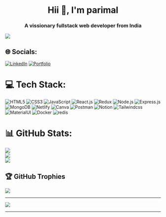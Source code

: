 <h1 align="center">Hii 👋, I'm parimal</h1>
<h3 align="center">A vissionary fullstack web developer from India</h3>
<img src="https://media2.giphy.com/media/qgQUggAC3Pfv687qPC/giphy.gif?cid=ecf05e47bqw000tcr8ehjz0n930whmnnl9hafzmquixv8yyp&ep=v1_gifs_search&rid=giphy.gif&ct=g" style="width: 100% , height:200px" />




## 🌐 Socials:

[![LinkedIn](https://img.shields.io/badge/LinkedIn-%230077B5.svg?logo=linkedin&logoColor=white)](https://www.linkedin.com/in/parimal-paramanik-126176249)
[![Portfolio](https://img.shields.io/badge/Portfolio-%230077B5.svg?logo=Portfolio&logoColor=safron)](https://parimal-paramanik.github.io)


# 💻 Tech Stack:
 ![HTML5](https://img.shields.io/badge/html5-%23E34F26.svg?style=for-the-badge&logo=html5&logoColor=white) 
 ![CSS3](https://img.shields.io/badge/css3-%231572B6.svg?style=for-the-badge&logo=css3&logoColor=white)
 ![JavaScript](https://img.shields.io/badge/javascript-%23323330.svg?style=for-the-badge&logo=javascript&logoColor=%23F7DF1E) ![React.js](https://img.shields.io/badge/react.js-%23323330.svg?style=for-the-badge&logo=reactjs&logoColor=red)
 ![Redux](https://img.shields.io/badge/Redux-%231572B6.svg?style=for-the-badge&logo=css3&Redux=purple)
![Node.js](https://img.shields.io/badge/Node.js-43853d?style=for-the-badge&logo=node.js&logoColor=white) ![Express.js](https://img.shields.io/badge/Express.js-000000?style=for-the-badge&logo=express&logoColor=white) ![MongoDB](https://img.shields.io/badge/MongoDB-white?style=for-the-badge&logo=mongodb&logoColor=4EA94B) ![Netlify](https://img.shields.io/badge/netlify-%23000000.svg?style=for-the-badge&logo=netlify&logoColor=#00C7B7) ![Canva](https://img.shields.io/badge/Canva-%2300C4CC.svg?style=for-the-badge&logo=Canva&logoColor=white) ![Postman](https://img.shields.io/badge/Postman-FF6C37?style=for-the-badge&logo=postman&logoColor=white) ![Notion](https://img.shields.io/badge/Notion-%23000000.svg?style=for-the-badge&logo=notion&logoColor=white)
![Tailwindcss](https://img.shields.io/badge/tailwindcss-%23323330.svg?style=for-the-badge&logo=tailwindcss&logoColor=blue)
![MaterialUI](https://img.shields.io/badge/MaterialUI-%23323330.svg?style=for-the-badge&logo=MaterialUI&logoColor=blue)
![Docker](https://img.shields.io/badge/Docker-%23000000.svg?style=for-the-badge&logo=docker&logoColor=blue)
![redis](https://img.shields.io/badge/redis-%23000000.svg?style=for-the-badge&logo=redis&logoColor=red)

# 📊 GitHub Stats:
![](https://github-readme-stats.vercel.app/api?username=parimal-paramanik&theme=radical&hide_border=false&include_all_commits=true&count_private=true)<br/>
![](https://github-readme-streak-stats.herokuapp.com/?user=parimal-paramanik&theme=radical&hide_border=false)<br/>
![](https://github-readme-stats.vercel.app/api/top-langs/?username=parimal-paramanik&theme=radical&hide_border=false&include_all_commits=true&count_private=true&layout=compact)


## 🏆 GitHub Trophies
![](https://github-profile-trophy.vercel.app/?username=parimal-paramanik&theme=radical&no-frame=false&no-bg=true&margin-w=4)

---
[![](https://visitcount.itsvg.in/api?id=parimal-paramanik&icon=7&color=0)](https://visitcount.itsvg.in)

---------
